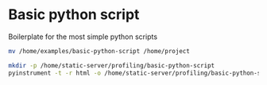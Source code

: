 # Basic python script

Boilerplate for the most simple python scripts

```sh
mv /home/examples/basic-python-script /home/project
```

```sh
mkdir -p /home/static-server/profiling/basic-python-script
pyinstrument -t -r html -o /home/static-server/profiling/basic-python-script/p2  script.py
```